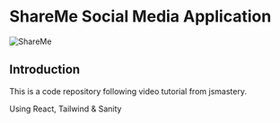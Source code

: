 # ShareMe Social Media Application
![ShareMe](https://i.ibb.co/8cLfj3X/image.png)

## Introduction
This is a code repository following video tutorial from jsmastery.

Using React, Tailwind & Sanity

